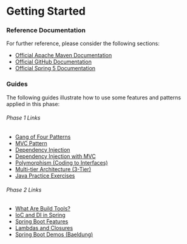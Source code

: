 # Getting Started

### Reference Documentation
For further reference, please consider the following sections:

* [Official Apache Maven Documentation](https://maven.apache.org/guides/index.html)
* [Official GitHub Documentation](https://guides.github.com/)
* [Official Spring 5 Documentation](https://docs.spring.io/spring/docs/5.0.0.M5/spring-framework-reference/html/overview.html)

### Guides
The following guides illustrate how to use some features and patterns applied in this phase:

###### Phase 1 Links
* [Gang of Four Patterns](https://springframework.guru/gang-of-four-design-patterns/)
* [MVC Pattern](https://www.tutorialspoint.com/design_pattern/mvc_pattern.htm)
* [Dependency Injection](https://www.vogella.com/tutorials/DependencyInjection/article.html)
* [Dependency Injection with MVC](http://www.java2s.com/Tutorials/Java/Java_Design_Patterns/0300__Java_MVC_Pattern.htm)
* [Polymorphism (Coding to Interfaces)](https://www.w3schools.com/java/java_polymorphism.asp)
* [Multi-tier Architecture (3-Tier)](https://en.wikipedia.org/wiki/Multitier_architecture)
* [Java Practice Exercises](http://codingbat.com)

###### Phase 2 Links
* [What Are Build Tools?](https://stackoverflow.com/questions/7249871/what-is-a-build-tool/19516639)
* [IoC and DI in Spring](https://www.baeldung.com/inversion-control-and-dependency-injection-in-spring)
* [Spring Boot Features](https://docs.spring.io/spring-boot/docs/current/reference/html/boot-features-spring-application.htmlhtml)
* [Lambdas and Closures](https://stackoverflow.com/questions/220658/what-is-the-difference-between-a-closure-and-a-lambda)
* [Spring Boot Demos (Baeldung)](https://baeldung.com/spring-boot)
